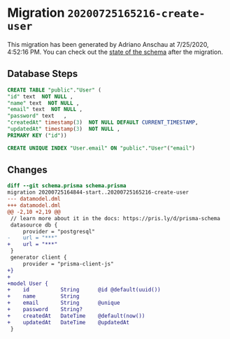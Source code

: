 # Migration `20200725165216-create-user`

This migration has been generated by Adriano Anschau at 7/25/2020, 4:52:16 PM.
You can check out the [state of the schema](./schema.prisma) after the migration.

## Database Steps

```sql
CREATE TABLE "public"."User" (
"id" text  NOT NULL ,
"name" text  NOT NULL ,
"email" text  NOT NULL ,
"password" text   ,
"createdAt" timestamp(3)  NOT NULL DEFAULT CURRENT_TIMESTAMP,
"updatedAt" timestamp(3)  NOT NULL ,
PRIMARY KEY ("id"))

CREATE UNIQUE INDEX "User.email" ON "public"."User"("email")
```

## Changes

```diff
diff --git schema.prisma schema.prisma
migration 20200725164844-start..20200725165216-create-user
--- datamodel.dml
+++ datamodel.dml
@@ -2,10 +2,19 @@
 // learn more about it in the docs: https://pris.ly/d/prisma-schema
 datasource db {
     provider = "postgresql"
-    url = "***"
+    url = "***"
 }
 generator client {
     provider = "prisma-client-js"
+}
+
+model User {
+    id          String      @id @default(uuid())
+    name        String
+    email       String      @unique
+    password    String?
+    createdAt   DateTime    @default(now())
+    updatedAt   DateTime    @updatedAt
 }
```



